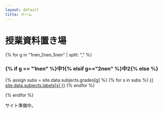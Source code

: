 ```yaml
---
layout: default
title: ホーム
---
```

# 授業資料置き場
<div class="grid">
{% for g in "1nen,2nen,3nen" | split: "," %}
  <div>
    <h3>{% if g == "1nen" %}中1{% elsif g=="2nen" %}中2{% else %}</h3>
    <p>
    {% assign subs = site.data.subjects.grades[g] %}
    {% for s in subs %}
      <a href="/{{ g }}/{{ s }}/">{{ site.data.subjects.labels[s] }}</a>
    {% endfor %}
    </p>
  </div>
{% endfor %}
</div>

サイト準備中。
